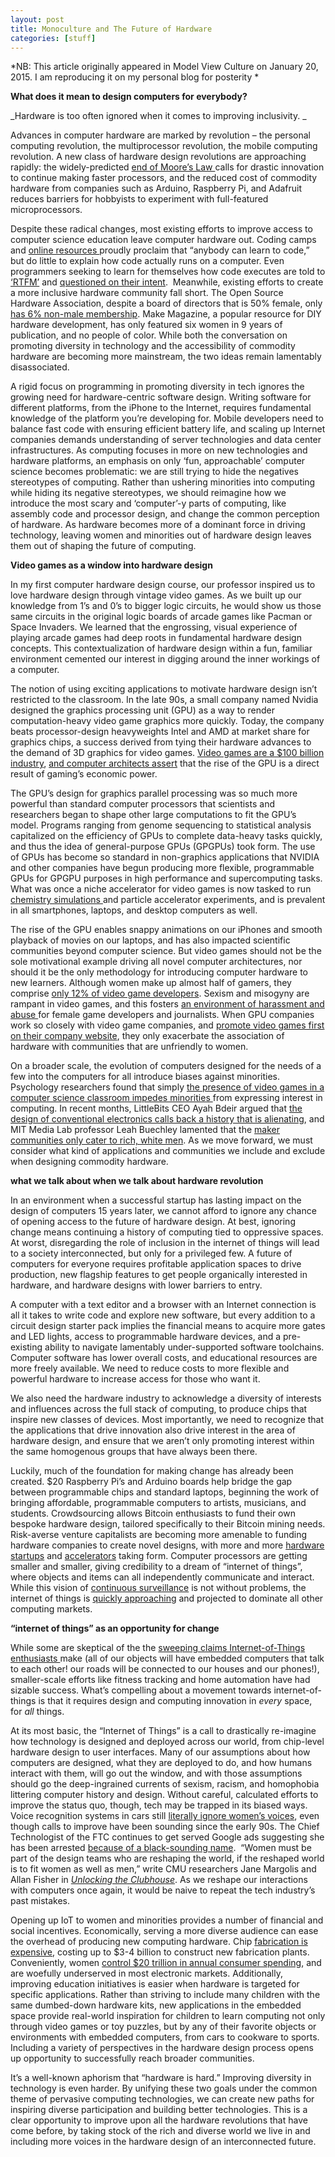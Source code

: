```yaml
---
layout: post
title: Monoculture and The Future of Hardware
categories: [stuff]
---
```

*NB: This article originally appeared in Model View Culture on January 20, 2015. I am 
reproducing it on my personal blog for posterity *

**What does it mean to design computers for everybody?**

_Hardware is too often ignored when it comes to improving inclusivity. _

Advances in computer hardware are marked by revolution – the personal computing revolution, the multiprocessor revolution, the mobile computing revolution. A new class of hardware design revolutions are approaching rapidly: the widely-predicted [end of Moore’s Law ](http://seekingalpha.com/article/2042293-intel-the-end-of-moores-law)calls for drastic innovation to continue making faster processors, and the reduced cost of commodity hardware from companies such as Arduino, Raspberry Pi, and Adafruit reduces barriers for hobbyists to experiment with full-featured microprocessors.

Despite these radical changes, most existing efforts to improve access to computer science education leave computer hardware out. Coding camps and [online resources ](https://www.khanacademy.org/computing)proudly proclaim that “anybody can learn to code,” but do little to explain how code actually runs on a computer. Even programmers seeking to learn for themselves how code executes are told to [‘RTFM’](http://en.wikipedia.org/wiki/RTFM) and [questioned on their intent](http://stackoverflow.com/questions/5162580/what-happens-when-a-computer-program-runs#comment5797794_5162580).  Meanwhile, existing efforts to create a more inclusive hardware community fall short. The Open Source Hardware Association, despite a board of directors that is 50% female, only [has 6% non-male membership](http://www.oshwa.org/oshw-community-survey-2013/#section9). Make Magazine, a popular resource for DIY hardware development, has only featured six women in 9 years of publication, and no people of color. While both the conversation on promoting diversity in technology and the accessibility of commodity hardware are becoming more mainstream, the two ideas remain lamentably disassociated.

A rigid focus on programming in promoting diversity in tech ignores the growing need for hardware-centric software design. Writing software for different platforms, from the iPhone to the Internet, requires fundamental knowledge of the platform you’re developing for. Mobile developers need to balance fast code with ensuring efficient battery life, and scaling up Internet companies demands understanding of server technologies and data center infrastructures. As computing focuses in more on new technologies and hardware platforms, an emphasis on only ‘fun, approachable’ computer science becomes problematic: we are still trying to hide the negatives stereotypes of computing. Rather than ushering minorities into computing while hiding its negative stereotypes, we should reimagine how we introduce the most scary and ‘computer’-y parts of computing, like assembly code and processor design, and change the common perception of hardware. As hardware becomes more of a dominant force in driving technology, leaving women and minorities out of hardware design leaves them out of shaping the future of computing.

**Video games as a window into hardware design**

In my first computer hardware design course, our professor inspired us to love hardware design through vintage video games. As we built up our knowledge from 1’s and 0’s to bigger logic circuits, he would show us those same circuits in the original logic boards of arcade games like Pacman or Space Invaders. We learned that the engrossing, visual experience of playing arcade games had deep roots in fundamental hardware design concepts. This contextualization of hardware design within a fun, familiar environment cemented our interest in digging around the inner workings of a computer.

The notion of using exciting applications to motivate hardware design isn’t restricted to the classroom. In the late 90s, a small company named Nvidia designed the graphics processing unit (GPU) as a way to render computation-heavy video game graphics more quickly. Today, the company beats processor-design heavyweights Intel and AMD at market share for graphics chips, a success derived from tying their hardware advances to the demand of 3D graphics for video games. [Video games are a $100 billion industry](http://www.gartner.com/newsroom/id/2614915), [and computer architects assert](http://www.cs.virginia.edu/~gfx/papers/paper.php?paper_id=59) that the rise of the GPU is a direct result of gaming’s economic power. 

The GPU’s design for graphics parallel processing was so much more powerful than standard computer processors that scientists and researchers began to shape other large computations to fit the GPU’s model. Programs ranging from genome sequencing to statistical analysis capitalized on the efficiency of GPUs to complete data-heavy tasks quickly, and thus the idea of general-purpose GPUs (GPGPUs) took form. The use of GPUs has become so standard in non-graphics applications that NVIDIA and other companies have begun producing more flexible, programmable GPUs for GPGPU purposes in high performance and supercomputing tasks. What was once a niche accelerator for video games is now tasked to run [chemistry simulations ](http://nsf.gov/discoveries/disc_summ.jsp?cntn_id=115176&org=NSF)and particle accelerator experiments, and is prevalent in all smartphones, laptops, and desktop computers as well. 

The rise of the GPU enables snappy animations on our iPhones and smooth playback of movies on our laptops, and has also impacted scientific communities beyond computer science. But video games should not be the sole motivational example driving all novel computer architectures, nor should it be the only methodology for introducing computer hardware to new learners. Although women make up almost half of gamers, they comprise [only 12% of video game developers](http://www.womensmediacenter.com/pages/the-problem). Sexism and misogyny are rampant in video games, and this fosters [an environment of harassment and abuse ](http://www.polygon.com/2014/7/22/5926193/women-gaming-harassment)for female game developers and journalists. When GPU companies work so closely with video game companies, and [promote video games first on their company website](http://www.nvidia.com/object/3d-vision-games.html), they only exacerbate the association of hardware with communities that are unfriendly to women. 

On a broader scale, the evolution of computers designed for the needs of a few into the computers for all introduce biases against minorities. Psychology researchers found that simply [the presence of video games in a computer science classroom impedes minorities ](http://depts.washington.edu/sibl/Publications/Cheryan,%20Plaut,%20Davies,%20&%20Steele%20%282009%29.pdf)from expressing interest in computing. In recent months, LittleBits CEO Ayah Bdeir argued that [the design of conventional electronics calls back a history that is alienating](http://fortune.com/2014/03/13/ayah-bdeir-ceo-of-littlebits-on-the-real-reason-for-the-hardware-renaissance/), and MIT Media Lab professor Leah Buechley lamented that the [maker communities only cater to rich, white men](http://vimeo.com/110616469). As we move forward, we must consider what kind of applications and communities we include and exclude when designing commodity hardware. 

**what we talk about when we talk about hardware revolution**

In an environment when a successful startup has lasting impact on the design of computers 15 years later, we cannot afford to ignore any chance of opening access to the future of hardware design. At best, ignoring change means continuing a history of computing tied to oppressive spaces. At worst, disregarding the role of inclusion in the internet of things will lead to a society interconnected, but only for a privileged few. A future of computers for everyone requires profitable application spaces to drive production, new flagship features to get people organically interested in hardware, and hardware designs with lower barriers to entry. 

A computer with a text editor and a browser with an Internet connection is all it takes to write code and explore new software, but every addition to a circuit design starter pack implies the financial means to acquire more gates and LED lights, access to programmable hardware devices, and a pre-existing ability to navigate lamentably under-supported software toolchains. Computer software has lower overall costs, and educational resources are more freely available. We need to reduce costs to more flexible and powerful hardware to increase access for those who want it. 

We also need the hardware industry to acknowledge a diversity of interests and influences across the full stack of computing, to produce chips that inspire new classes of devices. Most importantly, we need to recognize that the applications that drive innovation also drive interest in the area of hardware design, and ensure that we aren’t only promoting interest within the same homogenous groups that have always been there.

Luckily, much of the foundation for making change has already been created. $20 Raspberry Pi’s and Arduino boards help bridge the gap between programmable chips and standard laptops, beginning the work of bringing affordable, programmable computers to artists, musicians, and students. Crowdsourcing allows Bitcoin enthusiasts to fund their own bespoke hardware design, tailored specifically to their Bitcoin mining needs. Risk-averse venture capitalists are becoming more amenable to funding hardware companies to create novel designs, with more and more [hardware startups](http://www.theguardian.com/technology/2014/nov/02/-google-andy-rubin-android-leaving) and [accelerators](http://www.forbes.com/sites/jlim/2014/07/01/the-future-may-belong-to-hardware-startup-accelerators-6-to-know-about/) taking form. Computer processors are getting smaller and smaller, giving credibility to a dream of “internet of things”, where objects and items can all independently communicate and interact. While this vision of [continuous surveillance](https://modelviewculture.com/pieces/how-silicon-valley-learned-to-love-surveillance) is not without problems, the internet of things is [quickly approaching](http://www.theverge.com/2015/1/6/7500743/ces-2015-internet-of-things-advanced-driver-assistance) and projected to dominate all other computing markets. 

**“internet of things” as an opportunity for change**

While some are skeptical of the the [sweeping claims Internet-of-Things enthusiasts ](http://www.freescale.com/files/32bit/doc/white_paper/INTOTHNGSWP.pdf)make (all of our objects will have embedded computers that talk to each other! our roads will be connected to our houses and our phones!), smaller-scale efforts like fitness tracking and home automation have had sizable success. What’s compelling about a movement towards internet-of-things is that it requires design and computing innovation in _every_ space, for _all_ things. 

At its most basic, the “Internet of Things” is a call to drastically re-imagine how technology is designed and deployed across our world, from chip-level hardware design to user interfaces. Many of our assumptions about how computers are designed, what they are deployed to do, and how humans interact with them, will go out the window, and with those assumptions should go the deep-ingrained currents of sexism, racism, and homophobia littering computer history and design. Without careful, calculated efforts to improve the status quo, though, tech may be trapped in its biased ways. Voice recognition systems in cars still [literally ignore women’s voices](http://www.autoblog.com/2011/05/31/women-voice-command-systems/), even though calls to improve have been sounding since the early 90s. The Chief Technologist of the FTC continues to get served Google ads suggesting she has been arrested [because of a black-sounding name](http://dataprivacylab.org/projects/onlineads/index.html).  “Women must be part of the design teams who are reshaping the world, if the reshaped world is to fit women as well as men,” write CMU researchers Jane Margolis and Allan Fisher in [_Unlocking the Clubhouse_](http://mitpress.mit.edu/books/unlocking-clubhouse). As we reshape our interactions with computers once again, it would be naive to repeat the tech industry’s past mistakes. 

Opening up IoT to women and minorities provides a number of financial and social incentives. Economically, serving a more diverse audience can ease the overhead of producing new computing hardware. Chip [fabrication is expensive](http://en.wikipedia.org/wiki/Semiconductor_fabrication_plant), costing up to $3-4 billion to construct new fabrication plants. Conveniently, women [control $20 trillion in annual consumer spending](https://hbr.org/2009/09/the-female-economy), and are woefully underserved in most electronic markets. Additionally, improving education initiatives is easier when hardware is targeted for specific applications. Rather than striving to include many children with the same dumbed-down hardware kits, new applications in the embedded space provide real-world inspiration for children to learn computing not only through video games or toy puzzles, but by any of their favorite objects or environments with embedded computers, from cars to cookware to sports. Including a variety of perspectives in the hardware design process opens up opportunity to successfully reach broader communities.

It’s a well-known aphorism that “hardware is hard.” Improving diversity in technology is even harder. By unifying these two goals under the common theme of pervasive computing technologies, we can create new paths for inspiring diverse participation and building better technologies. This is a clear opportunity to improve upon all the hardware revolutions that have come before, by taking stock of the rich and diverse world we live in and including more voices in the hardware design of an interconnected future. 

